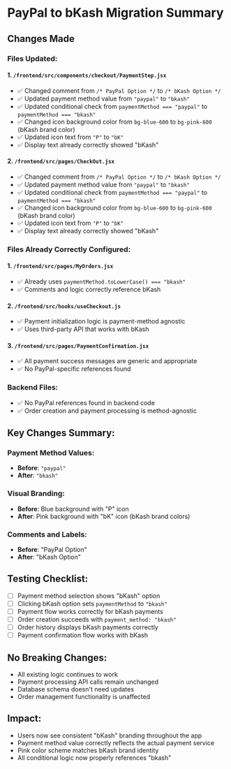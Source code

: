 # PayPal to bKash Migration Summary

## Changes Made

### Files Updated:

#### 1. `/frontend/src/components/checkout/PaymentStep.jsx`
- ✅ Changed comment from `/* PayPal Option */` to `/* bKash Option */`
- ✅ Updated payment method value from `"paypal"` to `"bkash"`
- ✅ Updated conditional check from `paymentMethod === "paypal"` to `paymentMethod === "bkash"`
- ✅ Changed icon background color from `bg-blue-600` to `bg-pink-600` (bKash brand color)
- ✅ Updated icon text from `"P"` to `"bK"`
- ✅ Display text already correctly showed "bKash"

#### 2. `/frontend/src/pages/CheckOut.jsx`
- ✅ Changed comment from `/* PayPal Option */` to `/* bKash Option */`
- ✅ Updated payment method value from `"paypal"` to `"bkash"`
- ✅ Updated conditional check from `paymentMethod === "paypal"` to `paymentMethod === "bkash"`
- ✅ Changed icon background color from `bg-blue-600` to `bg-pink-600` (bKash brand color)
- ✅ Updated icon text from `"P"` to `"bK"`
- ✅ Display text already correctly showed "bKash"

### Files Already Correctly Configured:

#### 1. `/frontend/src/pages/MyOrders.jsx`
- ✅ Already uses `paymentMethod.toLowerCase() === "bkash"`
- ✅ Comments and logic correctly reference bKash

#### 2. `/frontend/src/hooks/useCheckout.js`
- ✅ Payment initialization logic is payment-method agnostic
- ✅ Uses third-party API that works with bKash

#### 3. `/frontend/src/pages/PaymentConfirmation.jsx`
- ✅ All payment success messages are generic and appropriate
- ✅ No PayPal-specific references found

### Backend Files:
- ✅ No PayPal references found in backend code
- ✅ Order creation and payment processing is method-agnostic

## Key Changes Summary:

### Payment Method Values:
- **Before**: `"paypal"`
- **After**: `"bkash"`

### Visual Branding:
- **Before**: Blue background with "P" icon
- **After**: Pink background with "bK" icon (bKash brand colors)

### Comments and Labels:
- **Before**: "PayPal Option"
- **After**: "bKash Option"

## Testing Checklist:

- [ ] Payment method selection shows "bKash" option
- [ ] Clicking bKash option sets `paymentMethod` to `"bkash"`
- [ ] Payment flow works correctly for bKash payments
- [ ] Order creation succeeds with `payment_method: "bkash"`
- [ ] Order history displays bKash payments correctly
- [ ] Payment confirmation flow works with bKash

## No Breaking Changes:
- All existing logic continues to work
- Payment processing API calls remain unchanged
- Database schema doesn't need updates
- Order management functionality is unaffected

## Impact:
- Users now see consistent "bKash" branding throughout the app
- Payment method value correctly reflects the actual payment service
- Pink color scheme matches bKash brand identity
- All conditional logic now properly references "bkash"
